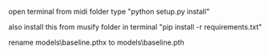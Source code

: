 open terminal from midi folder type
"python setup.py install"

also install this from musify folder in terminal
"pip install -r requirements.txt"

rename models\baseline.pthx to models\baseline.pth